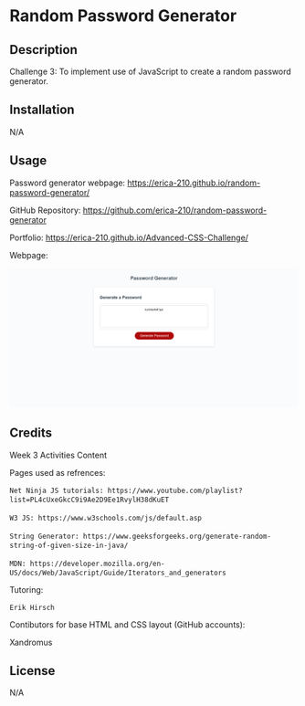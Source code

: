 # Random Password Generator

## Description

Challenge 3: To implement use of JavaScript to create a random password generator. 

## Installation

N/A

## Usage

Password generator webpage: https://erica-210.github.io/random-password-generator/

GitHub Repository: https://github.com/erica-210/random-password-generator

Portfolio: https://erica-210.github.io/Advanced-CSS-Challenge/

Webpage: 

![Webpage screenshot](./Develop/Screenshot%20(8).png)


## Credits

Week 3 Activities Content

Pages used as refrences:

    Net Ninja JS tutorials: https://www.youtube.com/playlist?list=PL4cUxeGkcC9i9Ae2D9Ee1RvylH38dKuET

    W3 JS: https://www.w3schools.com/js/default.asp

    String Generator: https://www.geeksforgeeks.org/generate-random-string-of-given-size-in-java/

    MDN: https://developer.mozilla.org/en-US/docs/Web/JavaScript/Guide/Iterators_and_generators

Tutoring:

    Erik Hirsch


Contibutors for base HTML and CSS layout (GitHub accounts):

Xandromus


## License

N/A
